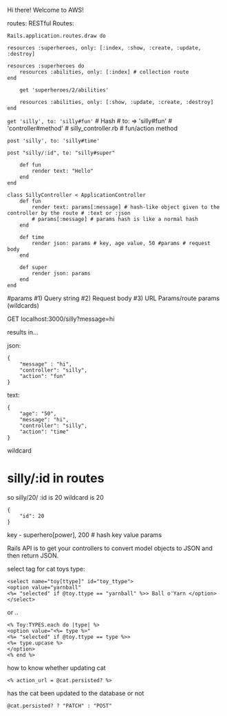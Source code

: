 Hi there! Welcome to AWS!

routes:
RESTful Routes:

```
Rails.application.routes.draw do 

resources :superheroes, only: [:index, :show, :create, :update, :destroy]

resources :superheroes do 
    resources :abilities, only: [:index] # collection route 
end

    get 'superheroes/2/abilities'
    
    resources :abilities, only: [:show, :update, :create, :destroy]
end
```

```get 'silly', to: 'silly#fun'``` # Hash # to: => 'silly#fun' # 'controller#method' # silly_controller.rb # fun/action method

```post 'silly', to: 'silly#time'```

```post "silly/:id", to: "silly#super"```

```class SillyController < ApplicationController
    def fun
        render text: "Hello"
    end
end

class SillyController < ApplicationController
    def fun
        render text: params[:message] # hash-like object given to the controller by the route # :text or :json
        # params[:message] # params hash is like a normal hash
    end
    
    def time
        render json: params # key, age value, 50 #params # request body
    end 
    
    def super 
        render json: params
    end
end
```

#params
#1) Query string
#2) Request body
#3) URL Params/route params (wildcards)

GET localhost:3000/silly?message=hi

results in...

json:
```
{
    "message" : "hi",
    "controller": "silly", 
    "action": "fun"
}
```

text: 

```
{
    "age": "50", 
    "message": "hi", 
    "controller": "silly",
    "action": "time"
}
```

wildcard
# silly/:id in routes
so silly/20/
:id is 20
wildcard is 20

```
{ 
    "id": 20
}
```


key - superhero[power], 200 # hash key value params

Rails API is to get your controllers to convert model objects to JSON and then return JSON.

select tag for cat toys type:

```
<select name="toy[ttype]" id="toy_ttype">
<option value="yarnball"
<%= "selected" if @toy.ttype == "yarnball" %>> Ball o'Yarn </option>
</select>
```


or ..
```
<% Toy:TYPES.each do |type| %>
<option value="<%= type %>"
<%= "selected" if @toy.ttype == type %>>
<%= type.upcase %>
</option>
<% end %>
```

how to know whether updating cat
``` 
<% action_url = @cat.persisted? %>
```
has the cat been updated to the database or not 
```
@cat.persisted? ? "PATCH" : "POST"
```